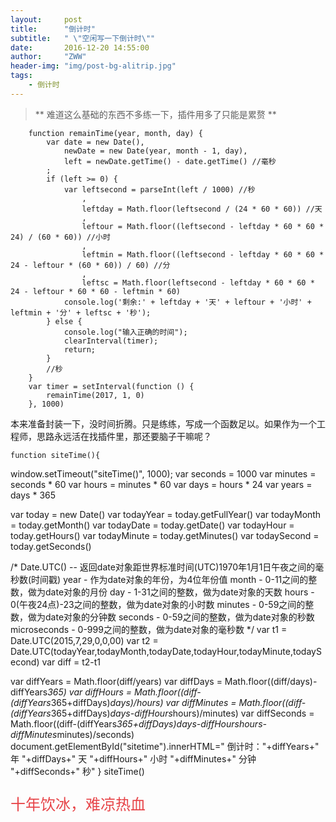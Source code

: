 ```yaml
---
layout:     post
title:      "倒计时"
subtitle:   " \"空闲写一下倒计时\""
date:       2016-12-20 14:55:00
author:     "ZWW"
header-img: "img/post-bg-alitrip.jpg"
tags:
    - 倒计时
---
```


> ** 难道这么基础的东西不多练一下，插件用多了只能是累赘 **


        function remainTime(year, month, day) {
            var date = new Date(),
                newDate = new Date(year, month - 1, day),
                left = newDate.getTime() - date.getTime() //毫秒
            ;
            if (left >= 0) {
                var leftsecond = parseInt(left / 1000) //秒
                    ,
                    leftday = Math.floor(leftsecond / (24 * 60 * 60)) //天
                    ,
                    leftour = Math.floor((leftsecond - leftday * 60 * 60 * 24) / (60 * 60)) //小时
                    ,
                    leftmin = Math.floor((leftsecond - leftday * 60 * 60 * 24 - leftour * (60 * 60)) / 60) //分
                    ,
                    leftsc = Math.floor(leftsecond - leftday * 60 * 60 * 24 - leftour * 60 * 60 - leftmin * 60)
                console.log('剩余:' + leftday + '天' + leftour + '小时' + leftmin + '分' + leftsc + '秒');
            } else {
                console.log("输入正确的时间");
                clearInterval(timer);
                return;
            }
            //秒
        }
        var timer = setInterval(function () {
            remainTime(2017, 1, 0)
        }, 1000)
        
本来准备封装一下，没时间折腾。只是练练，写成一个函数足以。如果作为一个工程师，思路永远活在找插件里，那还要脑子干嘛呢？
    
    function siteTime(){
window.setTimeout("siteTime()", 1000);
var seconds = 1000
var minutes = seconds * 60
var hours = minutes * 60
var days = hours * 24
var years = days * 365 


var today = new Date()
var todayYear = today.getFullYear()
var todayMonth = today.getMonth()
var todayDate = today.getDate()
var todayHour = today.getHours()
var todayMinute = today.getMinutes()
var todaySecond = today.getSeconds()

/* Date.UTC() -- 返回date对象距世界标准时间(UTC)1970年1月1日午夜之间的毫秒数(时间戳) 
year - 作为date对象的年份，为4位年份值
month - 0-11之间的整数，做为date对象的月份
day - 1-31之间的整数，做为date对象的天数
hours - 0(午夜24点)-23之间的整数，做为date对象的小时数
minutes - 0-59之间的整数，做为date对象的分钟数
seconds - 0-59之间的整数，做为date对象的秒数
microseconds - 0-999之间的整数，做为date对象的毫秒数 */
var t1 = Date.UTC(2015,7,29,0,0,00)
var t2 = Date.UTC(todayYear,todayMonth,todayDate,todayHour,todayMinute,todaySecond)
var diff = t2-t1

var diffYears = Math.floor(diff/years)
var diffDays = Math.floor((diff/days)-diffYears*365)
var diffHours = Math.floor((diff-(diffYears*365+diffDays)*days)/hours)
var diffMinutes = Math.floor((diff-(diffYears*365+diffDays)*days-diffHours*hours)/minutes)
var diffSeconds = Math.floor((diff-(diffYears*365+diffDays)*days-diffHours*hours-diffMinutes*minutes)/seconds)
document.getElementById("sitetime").innerHTML=" 倒计时："+diffYears+" 年 "+diffDays+" 天 "+diffHours+" 小时 "+diffMinutes+" 分钟 "+diffSeconds+" 秒"
}
siteTime()


<p style="color:#e74448;font-size:24px;">十年饮冰，难凉热血</p>




        
